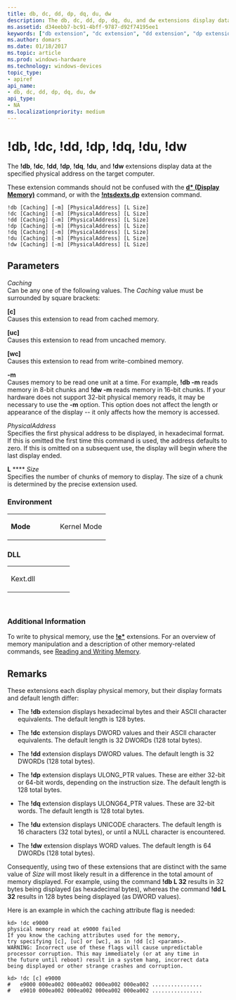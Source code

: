 ```yaml
---
title: db, dc, dd, dp, dq, du, dw
description: The db, dc, dd, dp, dq, du, and dw extensions display data at the specified physical address on the target computer.
ms.assetid: d34eebb7-bc91-4bff-9787-d92f74195ee1
keywords: ["db extension", "dc extension", "dd extension", "dp extension", "dq extension", "du extension", "dw extension", "memory, Display Physical ( d ) extensions", "db, dc, dd, dp, dq, du, dw Windows Debugging"]
ms.author: domars
ms.date: 01/18/2017
ms.topic: article
ms.prod: windows-hardware
ms.technology: windows-devices
topic_type:
- apiref
api_name:
- db, dc, dd, dp, dq, du, dw
api_type:
- NA
ms.localizationpriority: medium
---
```


# !db, !dc, !dd, !dp, !dq, !du, !dw


The **!db**, **!dc**, **!dd**, **!dp**, **!dq**, **!du**, and **!dw** extensions display data at the specified physical address on the target computer.

These extension commands should not be confused with the [**d\* (Display Memory)**](d--da--db--dc--dd--dd--df--dp--dq--du--dw--dw--dyb--dyd--display-memor.md) command, or with the [**!ntsdexts.dp**](-dp---ntsdexts-dp-.md) extension command.

```
!db [Caching] [-m] [PhysicalAddress] [L Size] 
!dc [Caching] [-m] [PhysicalAddress] [L Size] 
!dd [Caching] [-m] [PhysicalAddress] [L Size] 
!dp [Caching] [-m] [PhysicalAddress] [L Size] 
!dq [Caching] [-m] [PhysicalAddress] [L Size] 
!du [Caching] [-m] [PhysicalAddress] [L Size] 
!dw [Caching] [-m] [PhysicalAddress] [L Size] 
```

## <span id="ddk__d__dbg"></span><span id="DDK__D__DBG"></span>Parameters


<span id="_______Caching______"></span><span id="_______caching______"></span><span id="_______CACHING______"></span> *Caching*   
Can be any one of the following values. The *Caching* value must be surrounded by square brackets:

<span id="_c_"></span><span id="_C_"></span>**\[c\]**  
Causes this extension to read from cached memory.

<span id="_uc_"></span><span id="_UC_"></span>**\[uc\]**  
Causes this extension to read from uncached memory.

<span id="_wc_"></span><span id="_WC_"></span>**\[wc\]**  
Causes this extension to read from write-combined memory.

<span id="_______-m______"></span><span id="_______-M______"></span> **-m**   
Causes memory to be read one unit at a time. For example, **!db -m** reads memory in 8-bit chunks and **!dw -m** reads memory in 16-bit chunks. If your hardware does not support 32-bit physical memory reads, it may be necessary to use the **-m** option. This option does not affect the length or appearance of the display -- it only affects how the memory is accessed.

<span id="_______PhysicalAddress______"></span><span id="_______physicaladdress______"></span><span id="_______PHYSICALADDRESS______"></span> *PhysicalAddress*   
Specifies the first physical address to be displayed, in hexadecimal format. If this is omitted the first time this command is used, the address defaults to zero. If this is omitted on a subsequent use, the display will begin where the last display ended.

<span id="_______L_______Size______"></span><span id="_______l_______size______"></span><span id="_______L_______SIZE______"></span> **L** **** *Size*   
Specifies the number of chunks of memory to display. The size of a chunk is determined by the precise extension used.

### <span id="DLL"></span><span id="dll"></span>Environment

<table>
<colgroup>
<col width="50%" />
<col width="50%" />
</colgroup>
<tbody>
<tr class="odd">
<td align="left"><p><strong>Mode</strong></p></td>
<td align="left"><p>Kernel Mode</p></td>
</tr>
</tbody>
</table>


### <span id="DLL"></span><span id="dll"></span>DLL

<table>
<colgroup>
<col width="50%" />
<col width="50%" />
</colgroup>
<tbody>
<tr class="odd">
<td align="left"><p>Kext.dll</p></td>
</tr>
</tbody>
</table>

 

### <span id="Additional_Information"></span><span id="additional_information"></span><span id="ADDITIONAL_INFORMATION"></span>Additional Information

To write to physical memory, use the [**!e\***](-eb---ed.md) extensions. For an overview of memory manipulation and a description of other memory-related commands, see [Reading and Writing Memory](reading-and-writing-memory.md).

Remarks
-------

These extensions each display physical memory, but their display formats and default length differ:

-   The **!db** extension displays hexadecimal bytes and their ASCII character equivalents. The default length is 128 bytes.

-   The **!dc** extension displays DWORD values and their ASCII character equivalents. The default length is 32 DWORDs (128 total bytes).

-   The **!dd** extension displays DWORD values. The default length is 32 DWORDs (128 total bytes).

-   The **!dp** extension displays ULONG\_PTR values. These are either 32-bit or 64-bit words, depending on the instruction size. The default length is 128 total bytes.

-   The **!dq** extension displays ULONG64\_PTR values. These are 32-bit words. The default length is 128 total bytes.

-   The **!du** extension displays UNICODE characters. The default length is 16 characters (32 total bytes), or until a NULL character is encountered.

-   The **!dw** extension displays WORD values. The default length is 64 DWORDs (128 total bytes).

Consequently, using two of these extensions that are distinct with the same value of *Size* will most likely result in a difference in the total amount of memory displayed. For example, using the command **!db L 32** results in 32 bytes being displayed (as hexadecimal bytes), whereas the command **!dd L 32** results in 128 bytes being displayed (as DWORD values).

Here is an example in which the caching attribute flag is needed:

```
kd> !dc e9000
physical memory read at e9000 failed
If you know the caching attributes used for the memory,
try specifying [c], [uc] or [wc], as in !dd [c] <params>.
WARNING: Incorrect use of these flags will cause unpredictable
processor corruption. This may immediately (or at any time in
the future until reboot) result in a system hang, incorrect data
being displayed or other strange crashes and corruption.

kd> !dc [c] e9000
#   e9000 000ea002 000ea002 000ea002 000ea002 ................
#   e9010 000ea002 000ea002 000ea002 000ea002 ................
```

 

 





